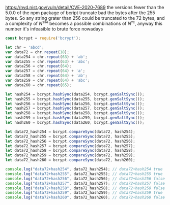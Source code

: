 https://nvd.nist.gov/vuln/detail/CVE-2020-7689
the versions fewer than the 5.0.0 of the npm package of bcript truncate bad the bytes after the 255 bytes. So any string grater than 256 could be truncated to the 72 bytes, and a complexity of *N*²⁵⁶ becomes a possible combinations of *N*⁷², anyway this number it's infeasible to brute force nowadays 

```js
const bcrypt = require('bcrypt');

let chr = 'abcd';
var data72 = chr.repeat(18);
var data254 = chr.repeat(63) + 'ab';
var data255 = chr.repeat(63) + 'abc';
var data256 = chr.repeat(64);
var data257 = chr.repeat(64) + 'a';
var data258 = chr.repeat(64) + 'ab';
var data259 = chr.repeat(64) + 'abc';
var data260 = chr.repeat(65);

let hash254 = bcrypt.hashSync(data254, bcrypt.genSaltSync());
let hash255 = bcrypt.hashSync(data255, bcrypt.genSaltSync());
let hash256 = bcrypt.hashSync(data256, bcrypt.genSaltSync());
let hash257 = bcrypt.hashSync(data257, bcrypt.genSaltSync());
let hash258 = bcrypt.hashSync(data258, bcrypt.genSaltSync());
let hash259 = bcrypt.hashSync(data259, bcrypt.genSaltSync());
let hash260 = bcrypt.hashSync(data260, bcrypt.genSaltSync());

let data72_hash254 = bcrypt.compareSync(data72, hash254);
let data72_hash255 = bcrypt.compareSync(data72, hash255);
let data72_hash256 = bcrypt.compareSync(data72, hash256);
let data72_hash257 = bcrypt.compareSync(data72, hash257);
let data72_hash258 = bcrypt.compareSync(data72, hash258);
let data72_hash259 = bcrypt.compareSync(data72, hash259);
let data72_hash260 = bcrypt.compareSync(data72, hash260);

console.log("data72+hash254", data72_hash254); // data72+hash254 true
console.log("data72+hash255", data72_hash255); // data72+hash255 true
console.log("data72+hash256", data72_hash256); // data72+hash256 false
console.log("data72+hash257", data72_hash257); // data72+hash257 false
console.log("data72+hash258", data72_hash258); // data72+hash258 false
console.log("data72+hash259", data72_hash259); // data72+hash259 true
console.log("data72+hash260", data72_hash260); // data72+hash260 false
```
